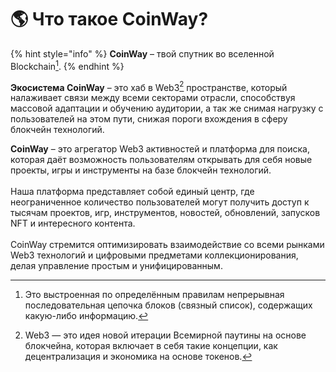 # 🌎 Что такое CoinWay?

{% hint style="info" %}
**CoinWay** – твой спутник во вселенной Blockchain[^1].
{% endhint %}

**Экосистема CoinWay** – это хаб в Web3[^2] пространстве, который налаживает связи между всеми секторами отрасли, способствуя массовой адаптации и обучению аудитории, а так же снимая нагрузку с пользователей на этом пути, снижая пороги вхождения в сферу блокчейн технологий.

**CoinWay** – это агрегатор Web3 активностей и платформа для поиска, которая даёт возможность пользователям открывать для себя новые проекты, игры и инструменты на базе блокчейн технологий.\
\
Наша платформа представляет собой единый центр, где неограниченное количество пользователей могут получить доступ к тысячам проектов, игр, инструментов, новостей, обновлений, запусков NFT и интересного контента. \
\
CoinWay стремится оптимизировать взаимодействие со всеми рынками Web3 технологий и цифровыми предметами коллекционирования, делая управление простым и унифицированным.

[^1]: Это выстроенная по определённым правилам непрерывная последовательная цепочка блоков (связный список), содержащих какую-либо информацию.

[^2]: Web3 — это идея новой итерации Всемирной паутины на основе блокчейна, которая включает в себя такие концепции, как децентрализация и экономика на основе токенов.
